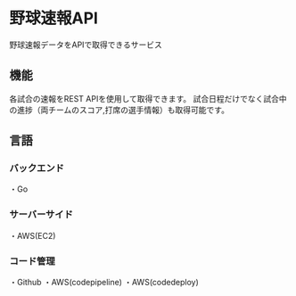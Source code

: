 # 野球速報API

野球速報データをAPIで取得できるサービス

## 機能
各試合の速報をREST APIを使用して取得できます。
試合日程だけでなく試合中の進捗（両チームのスコア,打席の選手情報）も取得可能です。

## 言語
### バックエンド
・Go
### サーバーサイド
・AWS(EC2)

### コード管理
・Github
・AWS(codepipeline)
・AWS(codedeploy)